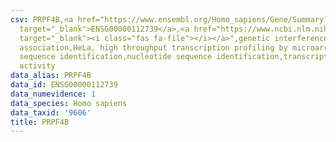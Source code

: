 ```yaml
---
csv: PRPF4B,<a href="https://www.ensembl.org/Homo_sapiens/Gene/Summary?db=core;g=ENSG00000112739"
  target="_blank">ENSG00000112739</a>,<a href="https://www.ncbi.nlm.nih.gov/pubmed/17216044"
  target="_blank"><i class="fas fa-file"></i></a>",genetic interference,functional
  association,HeLa, high throughput transcription profiling by microarray,nucleotide
  sequence identification,nucleotide sequence identification,transcriptional regulation,down-regulates
  activity
data_alias: PRPF4B
data_id: ENSG00000112739
data_numevidence: 1
data_species: Homo sapiens
data_taxid: '9606'
title: PRPF4B
---
```

